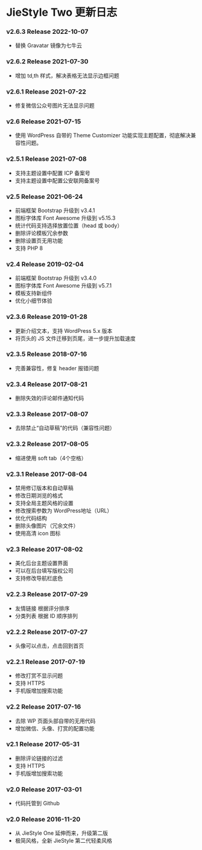 # JieStyle Two 更新日志

### v2.6.3 Release 2022-10-07
* 替换 Gravatar 镜像为七牛云

### v2.6.2 Release 2021-07-30
* 增加 td,th 样式，解决表格无法显示边框问题

### v2.6.1 Release 2021-07-22
* 修复微信公众号图片无法显示问题

### v2.6 Release 2021-07-15
* 使用 WordPress 自带的 Theme Customizer 功能实现主题配置，彻底解决兼容性问题。

### v2.5.1 Release 2021-07-08
* 支持主题设置中配置 ICP 备案号
* 支持主题设置中配置公安联网备案号

### v2.5 Release 2021-06-24
* 前端框架 Bootstrap 升级到 v3.4.1
* 图标字体库 Font Awesome 升级到 v5.15.3
* 统计代码支持选择放置位置（head 或 body）
* 删除评论模板冗余参数
* 删除设置页无用功能
* 支持 PHP 8

### v2.4 Release 2019-02-04
* 前端框架 Bootstrap 升级到 v3.4.0
* 图标字体库 Font Awesome 升级到 v5.7.1
* 模板支持新组件
* 优化小细节体验

### v2.3.6 Release 2019-01-28
* 更新介绍文本，支持 WordPress 5.x 版本
* 将页头的 JS 文件迁移到页尾，进一步提升加载速度

### v2.3.5 Release 2018-07-16
* 完善兼容性，修复 header 报错问题

### v2.3.4 Release 2017-08-21
* 删除失效的评论邮件通知代码

### v2.3.3 Release 2017-08-07
* 去除禁止“自动草稿”的代码（兼容性问题）

### v2.3.2 Release 2017-08-05
* 缩进使用 soft tab（4个空格）

### v2.3.1 Release 2017-08-04
* 禁用修订版本和自动草稿
* 修改日期浏览的格式
* 支持全局主题风格的设置
* 修改搜索参数为 WordPress地址（URL）
* 优化代码结构
* 删除头像图片（冗余文件）
* 使用高清 icon 图标

### v2.3 Release 2017-08-02
* 美化后台主题设置界面
* 可以在后台填写版权公司
* 支持修改导航栏底色

### v2.2.3 Release 2017-07-29
* 友情链接 根据评分排序
* 分类列表 根据 ID 顺序排列

### v2.2.2 Release 2017-07-27
* 头像可以点击，点击回到首页

### v2.2.1 Release 2017-07-19
* 修改打赏不显示问题
* 支持 HTTPS
* 手机版增加搜索功能

### v2.2 Release 2017-07-16
* 去除 WP 页面头部自带的无用代码
* 增加微信、头像、打赏的配置功能

### v2.1 Release 2017-05-31
* 删除评论链接的过滤
* 支持 HTTPS
* 手机版增加搜索功能

### v2.0 Release 2017-03-01
* 代码托管到 Github

### v2.0 Release 2016-11-20
* 从 JieStyle One 延伸而来，升级第二版
* 极简风格，全新 JieStyle 第二代轻柔风格
